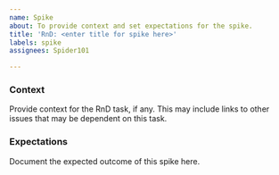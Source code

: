 ```yaml
---
name: Spike
about: To provide context and set expectations for the spike.
title: 'RnD: <enter title for spike here>'
labels: spike
assignees: Spider101

---
```


### Context
Provide context for the RnD task, if any. This may include links to other issues that may be dependent on this task.

### Expectations
Document the expected outcome of this spike here.
